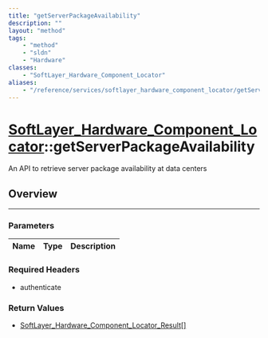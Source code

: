 ```yaml
---
title: "getServerPackageAvailability"
description: ""
layout: "method"
tags:
    - "method"
    - "sldn"
    - "Hardware"
classes:
    - "SoftLayer_Hardware_Component_Locator"
aliases:
    - "/reference/services/softlayer_hardware_component_locator/getServerPackageAvailability"
---
```

# [SoftLayer_Hardware_Component_Locator](/reference/services/SoftLayer_Hardware_Component_Locator)::getServerPackageAvailability

An API to retrieve server package availability at data centers


## Overview 


-----

### Parameters 
|Name | Type | Description |
| --- | --- | --- |


### Required Headers
* authenticate


### Return Values
* <a href='/reference/datatypes/SoftLayer_Hardware_Component_Locator_Result'>SoftLayer_Hardware_Component_Locator_Result[] </a>




